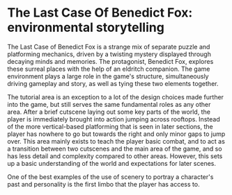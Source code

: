 # The Last Case Of Benedict Fox: environmental storytelling



The Last Case of Benedict Fox is a strange mix of separate puzzle and platforming mechanics, driven by a twisting mystery displayed through decaying minds and memories. The protagonist, Benedict Fox, explores these surreal places with the help of an eldritch companion. The game environment plays a large role in the game's structure, simultaneously driving gameplay and story, as well as tying these two elements together.

The tutorial area is an exception to a lot of the design choices made further into the game, but still serves the same fundamental roles as any other area. After a brief cutscene laying out some key parts of the world, the player is immediately brought into action jumping across rooftops. Instead of the more vertical-based platforming that is seen in later sections, the player has nowhere to go but towards the right and only minor gaps to jump over. This area mainly exists to teach the player basic combat, and to act as a transition between two cutscenes and the main area of the game, and so has less detail and complexity compared to other areas. However, this sets up a basic understanding of the world and expectations for later scenes.

One of the best examples of the use of scenery to portray a character's past and personality is the first limbo that the player has access to.&#x20;




